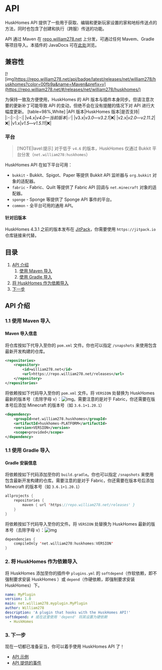 # API

HuskHomes API 提供了一些用于获取、编辑和更新玩家设置的家和地标传送点的方法，同时也包含了创建和执行（跨服）传送的功能。

API 通过 Maven 在 [repo.william278.net](https://repo.william278.net/#/releases/net/william278/huskhomes/) 上分发，可通过任何 Mavem、Gradle 等项目导入。本插件的 JavaDocs 可在[此处](https://repo.william278.net/javadoc/releases/net/william278/huskhomes/latest)浏览。

## 兼容性

[![img]https://repo.william278.net/api/badge/latest/releases/net/william278/huskhomes?color=00fb9a&name=Maven&prefix=v](https://repo.william278.net/#/releases/net/william278/huskhomes/)

为保持一致及方便使用，HuskHomes 的 API 版本与插件本身同步。但请注意次要的更新补丁可能导致 API 的变动，但绝不会在没有提醒的情况下对 API 进行大幅度更新。
[table=98%,White]
|API 版本|HuskHomes 版本|是否支持|
|:-:|:-:|:-:|
|v4.x|*v4.0—当前版本*|✅|
|v3.x|*v3.0—v3.2.1*|❌|
|v2.x|*v2.0—v2.11.2*|❌|
|v1.x|*v1.5—v1.5.11*|❌|

### 平台

> [!NOTE|lavel:提示]
> 对于低于 `v4.6` 的版本，HuskHomes 仅通过 Bukkit 平台分发（`net.william278:huskhomes`）

HuskHomes API 在如下平台可用：

* `bukkit` - Bukkit、Spigot、Paper 等提供 Bukkit API 监听器与 `org.bukkit` 对象的适配器。
* `fabric` - Fabric、Quilt 等提供了 Fabric API 回调与 `net.minecraft` 对象的适配器。
* `sponge` - Sponge 等提供了 Sponge API 事件的平台。
* `common` - 全平台可用的通用 API。

#### 针对旧版本

HuskHomes 4.3.1 之前的版本发布在 [JitPack](https://jitpack.io/#net.william278/HuskHomes2)，你需要使用 `https://jitpack.io` 仓库链接来代替。

## 目录

1. [API 介绍](#api-介绍)
    1. [使用 Maven 导入](#11-使用-maven-导入)
    2. [使用 Gradle 导入](#11-使用-gradle-导入)
2. [将 HuskHomes 作为依赖导入](#2-将-huskhomes-作为依赖导入)
3. [下一步](#3-下一步)

## API 介绍

### 1.1 使用 Maven 导入

#### Maven 导入信息

将仓库按如下代导入至你的 `pom.xml` 文件。你也可以指定 `/snapshots` 来使用包含最新开发构建的仓库。

```XML
<repositories>
    <repository>
        <id>william278.net</id>
        <url>https://repo.william278.net/releases</url>
    </repository>
</repositories>
```
将依赖按如下代码导入至你的 `pom.xml` 文件。将 `VERSION` 处替换为 HuskHomes 最新的版本号（去除字母 v）：![img](https://img.shields.io/github/v/tag/WiIIiam278/HuskHomes?color=%23ffffff&label=%20&style=flat-square)。需要注意的是对于 Fabric，你还需要在版本号后添加 Minecraft 的版本号（如 `3.6.1+1.20.1`）

```XML
<dependency>
    <groupId>net.william278.huskhomes</groupId>
    <artifactId>huskhomes-PLATFORM</artifactId>
    <version>VERSION</version>
    <scope>provided</scope>
</dependency>
```

### 1.1 使用 Gradle 导入

#### Gradle 安装信息

将依赖按如下代码添加至你的 `build.gradle`。你也可以指定 `/snapshots` 来使用包含最新开发构建的仓库。需要注意的是对于 Fabric，你还需要在版本号后添加 Minecraft 的版本号（如 `3.6.1+1.20.1`）
```Kotlin
allprojects {
    repositories {
        maven { url 'https://repo.william278.net/releases' }
    }
}
```
将依赖按如下代码导入至你的文件。将 `VERSION` 处替换为 HuskHomes 最新的版本号（去除字母 v）：![img](https://img.shields.io/github/v/tag/WiIIiam278/HuskHomes?color=%23ffffff&label=%20&style=flat-square)
```Kotlin
dependencies {
    compileOnly 'net.william278:huskhomes:VERSION'
}
```

### 2. 将 HuskHomes 作为依赖导入

将 HuskHomes 添加至你的插件中 `plugins.yml` 的 `softdepend`（作软依赖，即不强制要求安装 HuskHomes ）或 `depend`（作硬依赖，即强制要求安装 HuskHomes）下。
```YAML
name: MyPlugin
version: 1.0
main: net.william278.myplugin.MyPlugin
author: William278
description: 'A plugin that hooks with the HuskHomes API!'
softdepend: # 或在这里使用 'depend' 将其设置为硬依赖
  - HuskHomes
```
  
### 3. 下一步

现在一切都已准备妥当，你可以着手使用 HuskHomes API 了！

* [API 示例](documentation.api.api-examples.md)
* [API 提供的事件](documentation.api.api-events.md)